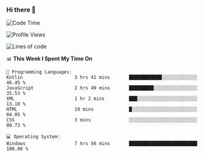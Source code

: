 ### Hi there 👋
<!--START_SECTION:waka-->
![Code Time](http://img.shields.io/badge/Code%20Time-12%20hrs%207%20mins-blue)

![Profile Views](http://img.shields.io/badge/Profile%20Views-1-blue)

![Lines of code](https://img.shields.io/badge/From%20Hello%20World%20I%27ve%20Written-298.8%20thousand%20lines%20of%20code-blue)

📊 **This Week I Spent My Time On** 

```text
💬 Programming Languages: 
Kotlin                   3 hrs 41 mins       ████████████░░░░░░░░░░░░░   46.45 % 
JavaScript               2 hrs 49 mins       █████████░░░░░░░░░░░░░░░░   35.53 % 
XML                      1 hr 2 mins         ███░░░░░░░░░░░░░░░░░░░░░░   13.18 % 
HTML                     19 mins             █░░░░░░░░░░░░░░░░░░░░░░░░   04.05 % 
CSS                      3 mins              ░░░░░░░░░░░░░░░░░░░░░░░░░   00.73 % 

💻 Operating System: 
Windows                  7 hrs 56 mins       █████████████████████████   100.00 % 
```


<!--END_SECTION:waka-->
<!--
**AnimeruFR/AnimeruFR** is a ✨ _special_ ✨ repository because its `README.md` (this file) appears on your GitHub profile.

Here are some ideas to get you started:

- 🔭 I’m currently working on ...
- 🌱 I’m currently learning ...
- 👯 I’m looking to collaborate on ...
- 🤔 I’m looking for help with ...
- 💬 Ask me about ...
- 📫 How to reach me: ...
- 😄 Pronouns: ...
- ⚡ Fun fact: ...
-->
